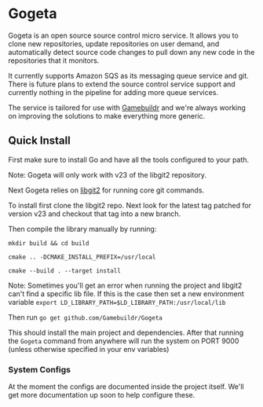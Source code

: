 # Gogeta
Gogeta is an open source source control micro service. It allows you to clone new repositories, update repositories on user demand, and automatically detect source code changes to pull down any new code in the repositories that it monitors.

It currently supports Amazon SQS as its messaging queue service and git. There is future plans to extend the source control service support and currently nothing in the pipeline for adding more queue services.

The service is tailored for use with [Gamebuildr](http://www.gamebuildr.io) and we're always working on improving the solutions to make everything more generic.

## Quick Install

First make sure to install Go and have all the tools configured to your path.

Note: Gogeta will only work with v23 of the libgit2 repository.

Next Gogeta relies on [libgit2](https://libgit2.github.com) for running core git commands.

To install first clone the libgit2 repo. Next look for the latest tag patched for version v23 and checkout that tag into a new branch.

Then compile the library manually by running:

```
mkdir build && cd build
```
```
cmake .. -DCMAKE_INSTALL_PREFIX=/usr/local
```
```
cmake --build . --target install
```

Note: Sometimes you'll get an error when running the project and libgit2 can't find a specific lib file. If this is the case then set a new environment variable ```export LD_LIBRARY_PATH=$LD_LIBRARY_PATH:/usr/local/lib```

Then run ```go get github.com/Gamebuildr/Gogeta```

This should install the main project and dependencies. After that running the ```Gogeta``` command from anywhere will run the system on PORT 9000 (unless otherwise specified in your env variables)

### System Configs

At the moment the configs are documented inside the project itself. We'll get more documentation up soon to help configure these.

